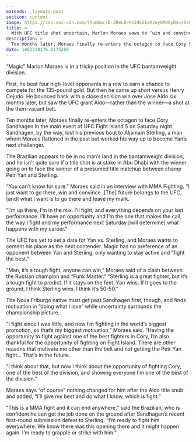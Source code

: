 ```yaml
--- 
extends: _layouts.post 
section: content 
image: https://cdn.vox-cdn.com/thumbor/D-ZReLBrkkJdL6EaXzuyGMXAyD4=/0x0:2880x1508/fit-in/1200x630/cdn.vox-cdn.com/uploads/chorus_asset/file/19530626/075_Jose_Aldo_x_Marlon_Moraes.jpg 
title: > 
  With UFC title shot uncertain, Marlon Moraes vows to ‘win and convince’ against Cory Sandhagen 
description: > 
  Ten months later, Moraes finally re-enters the octagon to face Cory Sandhagen in the main event of UFC Fight Island 5 on Saturday night.If it goes to the ground, I think Sterling wins.“I fight since I was little, and now I’m fighting in the world’s biggest promotion, so that’s my biggest motivation,” Moraes said.“Having the opportunity to fight against one of the best fighters in Cory, I’m also thankful for the opportunity of fighting on Fight Island.There are other reasons that motivate me other than the belt and not getting the Petr Yan fight… That’s in the future. 
date: 1602328176.0175269 
--- 
```

“Magic” Marlon Moraes is in a tricky position in the UFC bantamweight division.

First, he beat four high-level opponents in a row to earn a chance to compete for the 135-pound gold. But then he came up short versus Henry Cejudo. He bounced back with a close decision win over Jose Aldo six months later, but saw the UFC grant Aldo—rather than the winner—a shot at the then-vacant belt.

Ten months later, Moraes finally re-enters the octagon to face Cory Sandhagen in the main event of UFC Fight Island 5 on Saturday night. Sandhagen, by the way, lost his previous bout to Aljamain Sterling, a man whom Moraes flattened in the past but worked his way up to become Yan’s next challenger.

The Brazilian appears to be in no man’s land in the bantamweight division, and he isn’t quite sure if a title shot is at stake in Abu Dhabi with the winner going on to face the winner of a presumed title matchup between champ Petr Yan and Sterling.

“You can’t know for sure.” Moraes said in an interview with MMA Fighting. “I just want to go there, win and convince. [The] future belongs to the UFC, [and] what I want is to go there and leave my mark.

“I’m up there, I’m in the mix. I’ll fight, and everything depends on your last performance. I’ll have an opportunity and I’m the one that makes the call, the way I fight and my performance next Saturday [will determine] what happens with my career.”

The UFC has yet to set a date for Yan vs. Sterling, and Moraes wants to cement his place as the next contender. Magic has no preference of an opponent between Yan and Sterling, only wanting to stay active and “fight the best.”

“Man, it’s a tough fight, anyone can win,” Moraes said of a clash between the Russian champion and “Funk Master.” “Sterling is a great fighter, but it’s a tough fight to predict. If it stays on the feet, Yan wins. If it goes to the ground, I think Sterling wins. I think it’s 50-50.”

The Nova Friburgo native must get past Sandhagen first, though, and finds motivation in “doing what I love” while uncertainty surrounds the championship picture.

“I fight since I was little, and now I’m fighting in the world’s biggest promotion, so that’s my biggest motivation,” Moraes said. “Having the opportunity to fight against one of the best fighters in Cory, I’m also thankful for the opportunity of fighting on Fight Island. There are other reasons that motivate me other than the belt and not getting the Petr Yan fight… That’s in the future.

“I think about that, but now I think about the opportunity of fighting Cory, one of the best of the division, and showing everyone I’m one of the best of the division.”

Moraes says “of course” nothing changed for him after the Aldo title snub and added, “I’ll give my best and do what I know, which is fight.”

“This is a MMA fight and it can end anywhere,” said the Brazilian, who is confident he can get the job done on the ground after Sandhagen’s recent first-round submission defeat to Sterling. “I’m ready to fight him everywhere. We know there was this opening there and it might happen again. I’m ready to grapple or strike with him.”